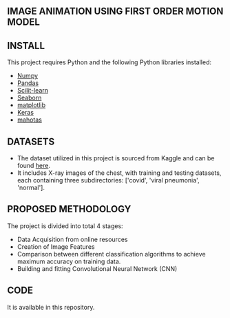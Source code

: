 ## IMAGE ANIMATION USING FIRST ORDER MOTION MODEL
[](https://www.embs.org/pulse/wp-content/uploads/sites/13/2020/08/Mertz_AI-scaled-1-1536x864.jpg)
## INSTALL
This project requires Python and the following Python libraries installed:
* [Numpy](url)
* [Pandas](url)
* [Scilit-learn](url)
* [Seaborn](url)
* [matplotlib](url)
* [Keras](url)
* [mahotas](url)
## DATASETS
* The dataset utilized in this project is sourced from Kaggle and can be found [here](https://www.kaggle.com/datasets/prashant268/chest-xray-covid19-pneumonia/data).
* It includes X-ray images of the chest, with training and testing datasets, each containing three subdirectories: ['covid', 'viral pneumonia', 'normal'].

## PROPOSED METHODOLOGY 
The project is divided into total 4 stages: 
* Data Acquisition from online resources 
* Creation of Image Features 
* Comparison between different classification algorithms to achieve maximum accuracy on training data.
* Building and fitting Convolutional Neural Network (CNN)

## CODE
It is available in this repository. 


